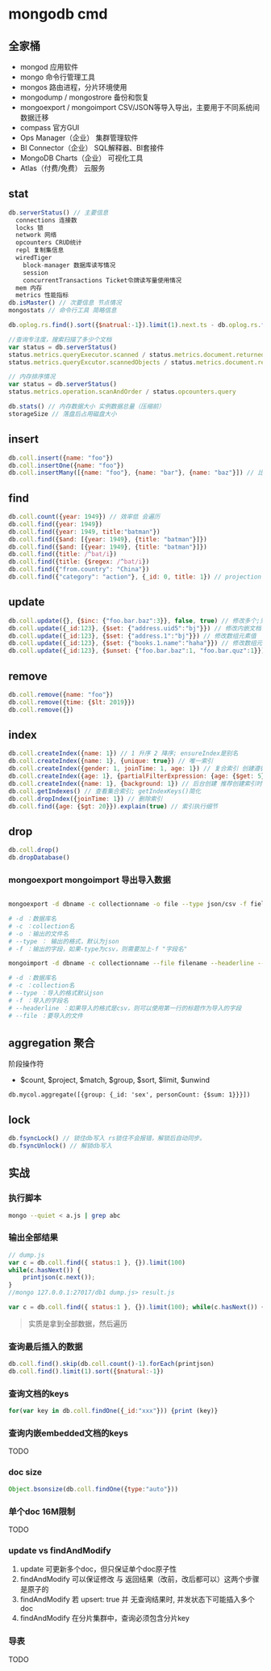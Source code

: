# mongodb cmd

## 全家桶

- mongod 应用软件
- mongo 命令行管理工具
- mongos 路由进程，分片环境使用
- mongodump / mongostrore 备份和恢复
- mongoexport / mongoimport CSV/JSON等导入导出，主要用于不同系统间数据迁移
- compass 官方GUI
- Ops Manager（企业） 集群管理软件
- BI Connector（企业） SQL解释器、BI套接件
- MongoDB Charts（企业） 可视化工具
- Atlas（付费/免费） 云服务

## stat

```js
db.serverStatus() // 主要信息
  connections 连接数
  locks 锁
  network 网络
  opcounters CRUD统计
  repl 复制集信息
  wiredTiger
    block-manager 数据库读写情况
    session
    concurrentTransactions Ticket令牌读写量使用情况
  mem 内存
  metrics 性能指标
db.isMaster() // 次要信息 节点情况
mongostats // 命令行工具 简略信息

db.oplog.rs.find().sort({$natrual:-1}).limit(1).next.ts - db.oplog.rs.find().sort({$natrual:1}).limit(1).next.ts // 可容纳多久的写操作

//查询专注度，搜索扫描了多少个文档
var status = db.serverStatus()
status.metrics.queryExecutor.scanned / status.metrics.document.returned // 扫描文档
status.metrics.queryExcutor.scannedObjects / status.metrics.document.returned // 返回文档

// 内存排序情况
var status = db.serverStatus()
status.metrics.operation.scanAndOrder / status.opcounters.query

db.stats() // 内存数据大小 实例数据总量（压缩前）
storageSize // 落盘后占用磁盘大小
```

## insert

```js
db.coll.insert({name: "foo"})
db.coll.insertOne({name: "foo"})
db.coll.insertMany([{name: "foo"}, {name: "bar"}, {name: "baz"}]) // 比循环insert效率高很多
```

## find

```js
db.coll.count({year: 1949}) // 效率低 会遍历
db.coll.find({year: 1949})
db.coll.find({year: 1949, title:"batman"})
db.coll.find({$and: [{year: 1949}, {title: "batman"}]})
db.coll.find({$and: [{year: 1949}, {title: "batman"}]})
db.coll.find({title: /^bat/i})
db.coll.find({title: {$regex: /^bat/i})
db.coll.find({"from.country": "China"})
db.coll.find({"category": "action"}, {_id: 0, title: 1}) // projection 投影(字段)
```

## update

```js
db.coll.update({}, {$inc: {"foo.bar.baz":3}}, false, true) // 修改多个;另外变种方法 updateOne, updateMany
db.coll.update({_id:123}, {$set: {"address.uid5":"bj"}}) // 修改内嵌文档
db.coll.update({_id:123}, {$set: {"address.1":"bj"}}) // 修改数组元素值
db.coll.update({_id:123}, {$set: {"books.1.name":"haha"}}) // 修改数组元素内嵌文档的值
db.coll.update({_id:123}, {$unset: {"foo.bar.baz":1, "foo.bar.quz":1}}) // 删除多个内嵌
```

## remove

```js
db.coll.remove({name: "foo"})
db.coll.remove({time: {$lt: 2019}})
db.coll.remove({})
```

## index

```js
db.coll.createIndex({name: 1}) // 1 升序 2 降序; ensureIndex是别名
db.coll.createIndex({name: 1}, {unique: true}) // 唯一索引
db.coll.createIndex({gender: 1, joinTime: 1, age: 1}) // 复合索引 创建遵循ESR原则
db.coll.createIndex({age: 1}, {partialFilterExpression: {age: {$get: 5}}}) // 索引部分创建 age大于5的才创建索引
db.coll.createIndex({name: 1}, {background: 1}) // 后台创建 推荐创建索引时必须加此选项
db.coll.getIndexes() // 查看集合索引; getIndexKeys()简化
db.coll.dropIndex({joinTime: 1}) // 删除索引
db.coll.find({age: {$gt: 20}}).explain(true) // 索引执行细节
```

## drop

```js
db.coll.drop()
db.dropDatabase()
```

### mongoexport mongoimport 导出导入数据

```bash

mongoexport -d dbname -c collectionname -o file --type json/csv -f field

# -d ：数据库名
# -c ：collection名
# -o ：输出的文件名
# --type ： 输出的格式，默认为json
# -f ：输出的字段，如果-type为csv，则需要加上-f "字段名"

mongoimport -d dbname -c collectionname --file filename --headerline --type json/csv -f field

# -d ：数据库名
# -c ：collection名
# --type ：导入的格式默认json
# -f ：导入的字段名
# --headerline ：如果导入的格式是csv，则可以使用第一行的标题作为导入的字段
# --file ：要导入的文件
```

## aggregation 聚合  

阶段操作符  

- $count, $project, $match, $group, $sort, $limit, $unwind  
  
`db.mycol.aggregate([{group: {_id: 'sex', personCount: {$sum: 1}}}])`  

## lock

```js
db.fsyncLock() // 锁住db写入 rs锁住不会报错，解锁后自动同步。
db.fsyncUnlock() // 解锁db写入
```
  
## 实战  

### 执行脚本

```bash
mongo --quiet < a.js | grep abc
```

### 输出全部结果

```js  
// dump.js  
var c = db.coll.find({ status:1 }, {}).limit(100)
while(c.hasNext()) {  
    printjson(c.next());  
}  
//mongo 127.0.0.1:27017/db1 dump.js> result.js  

var c = db.coll.find({ status:1 }, {}).limit(100); while(c.hasNext()) {  printjson(c.next()); }  
```

> 实质是拿到全部数据，然后遍历
  
### 查询最后插入的数据

```js  
db.coll.find().skip(db.coll.count()-1).forEach(printjson)  
db.coll.find().limit(1).sort({$natural:-1})  
```  
  
### 查询文档的keys

```js  
for(var key in db.coll.findOne({_id:"xxx"})) {print (key)}  
```  
  
### 查询内嵌embedded文档的keys

TODO
  
### doc size

```js  
Object.bsonsize(db.coll.findOne({type:"auto"}))  
```

### 单个doc 16M限制

TODO

### update vs findAndModify

1. update 可更新多个doc，但只保证单个doc原子性
2. findAndModify 可以保证修改 与 返回结果（改前，改后都可以）这两个步骤是原子的
3. findAndModify 若 upsert: true 并 无查询结果时, 并发状态下可能插入多个doc
4. findAndModify 在分片集群中，查询必须包含分片key

### 导表

TODO
